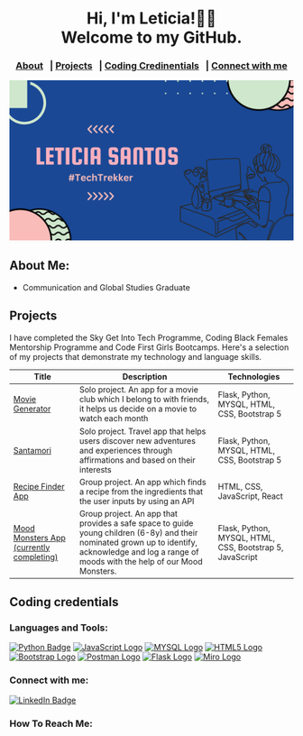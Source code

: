 <!-- GREETING SECTION --> 
<div align=center>
 <h1>Hi, I'm Leticia!👋🏽<br>Welcome to my GitHub.</h1>
</div> 

<!-- NAV SECTION-->
<div align=center>

 ### [About](#About-Me) &nbsp; | [Projects](#Projects) &nbsp; |  [Coding Credinentials](#Coding-credentials) &nbsp; | [Connect with me](#Connect-with-me)  
</div>

<!-- BANNER SECTION -->
<img src="https://github.com/Leticia-Santos922/Leticia-Santos922/blob/main/Purple%20Gradient%20Canva%20Banner.png"  alt="banner">

<!-- ABOUT ME SECTION -->
<!-- TODO: ADD Content  --> 
## About Me: 
- Communication and Global Studies Graduate 
<!--   
-  🔭 I’m currently working on ...
- 🌱 I’m currently learning ...
- 👯 I’m looking to collaborate on ...
- 🤔 I’m looking for help with ...
- 💬 Ask me about ...
- 📫 How to reach me: ...
- 😄 Pronouns: ...
- ⚡ Fun fact: ...
 --> 

<!-- Add emoji's --> 
## Projects 
<!-- TABLE OF PROJECTS AND WHAT PROJECTS --> 
I have completed the Sky Get Into Tech Programme, Coding Black Females Mentorship Programme and Code First Girls Bootcamps. Here's a selection of my projects that demonstrate my technology and language skills.

| Title    | Description | Technologies|
| -------- | --------| -------- |
|[Movie Generator][1]| Solo project. An app for a movie club which I belong to with friends, it helps us decide on a movie to watch each month | Flask, Python, MYSQL, HTML, CSS, Bootstrap 5 |
|[Santamori][2]| Solo project. Travel app that helps users discover new adventures and experiences through affirmations and based on their interests| Flask, Python, MYSQL, HTML, CSS, Bootstrap 5 |
|[Recipe Finder App][3]| Group project. An app which finds a recipe from the ingredients that the user inputs by using an API | HTML, CSS, JavaScript, React|
|[Mood Monsters App (currently completing)][4]| Group project. An app that provides a safe space to guide young children (6-8y) and their nominated grown up to identify, acknowledge and log a range of moods with the help of our Mood Monsters.| Flask, Python, MYSQL, HTML, CSS, Bootstrap 5, JavaScript |

[1]:https://github.com/Leticia-Santos922/w11_Flask_Movie_App
[2]:https://github.com/Leticia-Santos922/week10_hw_santomori
[3]:https://github.com/Leticia-Santos922/recipe-react-app
[4]:(addlinkonhere<---)

## Coding credentials
<!--  <strong>Software Engineering Bootcamp</strong>, <em>Makers Academy, November 2021</em>
 * Designed and built web applications primarily in Ruby and JavaScript, with emphasis placed on self-led learning to becoming tech-agnostic and able to learn new languages in short timeframes 
 * Collaborated in Agile teams with  a focus on XP values, pair programming and Git workflow 
 * Projects available to view on GitHub 

<strong>Introduction to Software Engineering</strong>, <em>SheCodes, July 2020</em>
 * A three week introductory course on designing with one final project to design and build a website of your choice, primarily using JavaScript, HTML and CSS  -->


<!-- can write what I have done in the last few years -->
<!-- can change to circular with this: (got code from adrienne so can use if want to )
<p align="center"> 
<a href="https://getbootstrap.com" target="_blank"> <img src="https://raw.githubusercontent.com/devicons/devicon/master/icons/bootstrap/bootstrap-plain-wordmark.svg" alt="bootstrap" width="40" height="40"/> </a> <a href="https://www.w3schools.com/css/" target="_blank"> <img src="https://raw.githubusercontent.com/devicons/devicon/master/icons/css3/css3-original-wordmark.svg" alt="css3" width="40" height="40"/> </a> 
<a href="https://expressjs.com" target="_blank"> <img src="https://raw.githubusercontent.com/devicons/devicon/master/icons/express/express-original-wordmark.svg" alt="express" width="40" height="40"/> </a>
<a href="https://git-scm.com/" target="_blank"> <img src="https://www.vectorlogo.zone/logos/git-scm/git-scm-icon.svg" alt="git" width="40" height="40"/> </a> 
<a href="https://heroku.com" target="_blank"> <img src="https://www.vectorlogo.zone/logos/heroku/heroku-icon.svg" alt="heroku" width="40" height="40"/> </a> 
<a href="https://www.w3.org/html/" target="_blank"> <img src="https://raw.githubusercontent.com/devicons/devicon/master/icons/html5/html5-original-wordmark.svg" alt="html5" width="40" height="40"/> </a> 
<a href="https://jasmine.github.io/" target="_blank"> <img src="https://www.vectorlogo.zone/logos/jasmine/jasmine-icon.svg" alt="jasmine" width="40" height="40"/> </a> </p>
 -->
### Languages and Tools: 
<!-- <a href=""> <img src="" alt=""></a> -->
<!-- TODO: Find which way is better to do badges  -->
<!--ANOTHER WAY TO DO BADGE WHICH SEEMS BETTER  ![<Badge Name>](https://img.shields.io/badge/<Badge Text>-<Background Color>?style=for-the-badge&logo=<Icon Name>&logoColor=<Logo Color>)  -->
<!--ANOTHER WAY TO DO BADGE WHICH SEEMS BETTER  [![LinkedIn](https://img.shields.io/badge/LinkedIn-%230077B5.svg?logo=linkedin&logoColor=white)](https://linkedin.com/in/https://www.linkedin.com/in/rebecca-solomon-75aa56191/)  -->
<a href="https://docs.python.org/3.13/"> <img src="https://img.shields.io/badge/Python-FFD43B?style=for-the-badge&logo=python&logoColor=blue" alt="Python Badge"></a> 
<a href="https://www.w3schools.com/js/"><img src="https://img.shields.io/badge/JavaScript-323330?style=for-the-badge&logo=javascript&logoColor=F7DF1E" alt="JavaScript Logo"></a>
<a href="https://www.mysql.com/"> <img src="https://img.shields.io/badge/MySQL-005C84?style=for-the-badge&logo=mysql&logoColor=white" alt="MYSQL Logo"></a>
<a href="https://html.com/html5/"> <img src="https://img.shields.io/badge/HTML5-E34F26?style=for-the-badge&logo=html5&logoColor=white" alt="HTML5 Logo"></a>
<a href="https://getbootstrap.com/"> <img src="https://img.shields.io/badge/Bootstrap-563D7C?style=for-the-badge&logo=bootstrap&logoColor=white" alt="Bootstrap Logo"></a>
<a href="https://www.postman.com/"> <img src="https://img.shields.io/badge/Postman-FF6C37?style=for-the-badge&logo=Postman&logoColor=white" alt="Postman Logo"></a>
<a href="https://flask.palletsprojects.com/en/3.0.x/"> <img src="https://img.shields.io/badge/Flask-000000?style=for-the-badge&logo=flask&logoColor=white" alt="Flask Logo"></a>
<a href="https://miro.com/"> <img src="https://img.shields.io/badge/Miro-F7C922?style=for-the-badge&logo=Miro&logoColor=050036" alt="Miro Logo"></a>


### Connect with me:
<a href="https://www.linkedin.com/in/leticia-santos-05733b1ba"> <img src="https://img.shields.io/badge/LinkedIn-0077B5?style=for-the-badge&logo=linkedin&logoColor=white" alt="LinkedIn Badge"></a>

### How To Reach Me:
<!-- ADD EMAIL --> 
